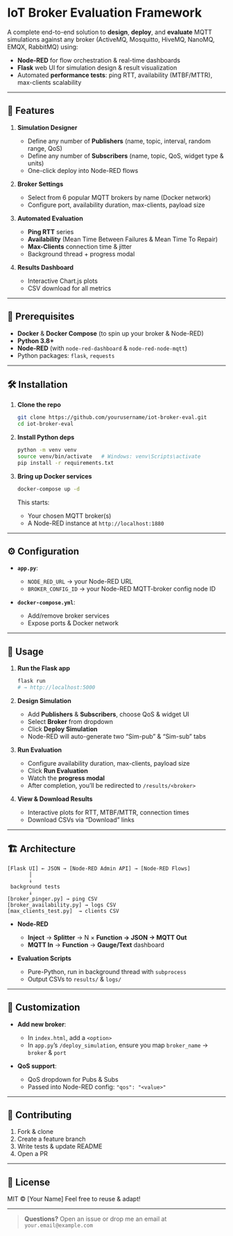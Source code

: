 # IoT Broker Evaluation Framework

A complete end-to-end solution to **design**, **deploy**, and **evaluate** MQTT simulations against any broker (ActiveMQ, Mosquitto, HiveMQ, NanoMQ, EMQX, RabbitMQ) using:

* **Node-RED** for flow orchestration & real-time dashboards
* **Flask** web UI for simulation design & result visualization
* Automated **performance tests**: ping RTT, availability (MTBF/MTTR), max-clients scalability

---

## 🚀 Features

1. **Simulation Designer**

   * Define any number of **Publishers** (name, topic, interval, random range, QoS)
   * Define any number of **Subscribers** (name, topic, QoS, widget type & units)
   * One-click deploy into Node-RED flows

2. **Broker Settings**

   * Select from 6 popular MQTT brokers by name (Docker network)
   * Configure port, availability duration, max-clients, payload size

3. **Automated Evaluation**

   * **Ping RTT** series
   * **Availability** (Mean Time Between Failures & Mean Time To Repair)
   * **Max-Clients** connection time & jitter
   * Background thread + progress modal

4. **Results Dashboard**

   * Interactive Chart.js plots
   * CSV download for all metrics

---

## 🏦 Prerequisites

* **Docker** & **Docker Compose** (to spin up your broker & Node-RED)
* **Python 3.8+**
* **Node-RED** (with `node-red-dashboard` & `node-red-node-mqtt`)
* Python packages: `flask`, `requests`

---

## 🛠️ Installation

1. **Clone the repo**

   ```bash
   git clone https://github.com/yourusername/iot-broker-eval.git
   cd iot-broker-eval
   ```

2. **Install Python deps**

   ```bash
   python -m venv venv
   source venv/bin/activate   # Windows: venv\Scripts\activate
   pip install -r requirements.txt
   ```

3. **Bring up Docker services**

   ```bash
   docker-compose up -d
   ```

   This starts:

   * Your chosen MQTT broker(s)
   * A Node-RED instance at `http://localhost:1880`

---

## ⚙️ Configuration

* **`app.py`**:

  * `NODE_RED_URL` → your Node-RED URL
  * `BROKER_CONFIG_ID` → your Node-RED MQTT-broker config node ID
* **`docker-compose.yml`**:

  * Add/remove broker services
  * Expose ports & Docker network

---

## 🎯 Usage

1. **Run the Flask app**

   ```bash
   flask run
   # → http://localhost:5000
   ```

2. **Design Simulation**

   * Add **Publishers** & **Subscribers**, choose QoS & widget UI
   * Select **Broker** from dropdown
   * Click **Deploy Simulation**
   * Node-RED will auto-generate two “Sim-pub” & “Sim-sub” tabs

3. **Run Evaluation**

   * Configure availability duration, max-clients, payload size
   * Click **Run Evaluation**
   * Watch the **progress modal**
   * After completion, you’ll be redirected to `/results/<broker>`

4. **View & Download Results**

   * Interactive plots for RTT, MTBF/MTTR, connection times
   * Download CSVs via “Download” links

---

## 🏗️ Architecture

```
[Flask UI] ← JSON → [Node-RED Admin API] → [Node-RED Flows]
       │
       ↓
 background tests
       ↓
[broker_pinger.py] → ping CSV
[broker_availability.py] → logs CSV
[max_clients_test.py]  → clients CSV
```

* **Node-RED**

  * **Inject** → **Splitter** → N × **Function → JSON → MQTT Out**
  * **MQTT In** → **Function** → **Gauge/Text** dashboard

* **Evaluation Scripts**

  * Pure-Python, run in background thread with `subprocess`
  * Output CSVs to `results/` & `logs/`

---

## 🔧 Customization

* **Add new broker**:

  * In `index.html`, add a `<option>`
  * In `app.py`’s `/deploy_simulation`, ensure you map `broker_name` → `broker` & `port`

* **QoS support**:

  * QoS dropdown for Pubs & Subs
  * Passed into Node-RED config: `"qos": "<value>"`

---

## 🤝 Contributing

1. Fork & clone
2. Create a feature branch
3. Write tests & update README
4. Open a PR

---

## 📄 License

MIT © \[Your Name]
Feel free to reuse & adapt!

---

> **Questions?**
> Open an issue or drop me an email at `your.email@example.com`
